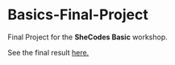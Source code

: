 # Basics-Final-Project

Final Project for the **SheCodes Basic** workshop. 

See the final result [here. ](https://www.shecodes.io/workshops/shecodes-basics-5b38d246-f8e2-4542-84f7-85284ea83257/projects/1651922)
